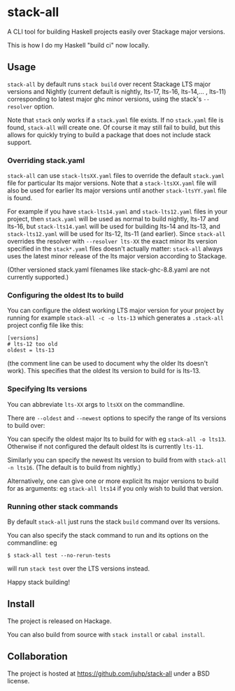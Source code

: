 # stack-all

A CLI tool for building Haskell projects easily over Stackage major versions.

This is how I do my Haskell "build ci" now locally.

## Usage

`stack-all` by default runs `stack build` over
recent Stackage LTS major versions and Nightly
(current default is nightly, lts-17, lts-16, lts-14,... , lts-11)
corresponding to latest major ghc minor versions,
using the stack's `--resolver` option.

Note that `stack` only works if a `stack.yaml` file exists.
If no `stack.yaml` file is found, `stack-all` will create one.
Of course it may still fail to build, but this allows for
quickly trying to build a package that does not include stack support.

### Overriding stack.yaml
`stack-all` can use `stack-ltsXX.yaml` files to override the default `stack.yaml`
file for particular lts major versions. Note that a `stack-ltsXX.yaml` file
will also be used for earlier lts major versions until
another `stack-ltsYY.yaml` file is found.

For example if you have `stack-lts14.yaml` and `stack-lts12.yaml` files
in your project,
then `stack.yaml` will be used as normal to build nightly, lts-17 and lts-16,
but `stack-lts14.yaml` will be used for building lts-14 and lts-13,
and `stack-lts12.yaml` will be used for lts-12, lts-11 (and earlier).
Since `stack-all` overrides the resolver with `--resolver lts-XX`
the exact minor lts version specified in the `stack*.yaml` files
doesn't actually matter: `stack-all` always uses the latest minor release of
the lts major version according to Stackage.

(Other versioned stack.yaml filenames like stack-ghc-8.8.yaml
are not currently supported.)

### Configuring the oldest lts to build
You can configure the oldest working LTS major version for your project
by running for example `stack-all -c -o lts-13` which generates a `.stack-all`
project config file like this:
```
[versions]
# lts-12 too old
oldest = lts-13
```
(the comment line can be used to document why the older lts doesn't work).
This specifies that the oldest lts version to build for is lts-13.

### Specifying lts versions
You can abbreviate `lts-XX` args to `ltsXX` on the commandline.

There are `--oldest`  and `--newest` options to specify the range of
lts versions to build over:

You can specify the oldest major lts to build for with eg `stack-all -o lts13`.
Otherwise if not configured the default oldest lts is currently `lts-11`.

Similarly you can specify the newest lts version to build from with
`stack-all -n lts16`. (The default is to build from nightly.)

Alternatively, one can give one or more explicit lts major versions to build for
as arguments: eg `stack-all lts14` if you only wish to build that version.

### Running other stack commands
By default `stack-all` just runs the stack `build` command over lts versions.

You can also specify the stack command to run and its options on the commandline:
eg
```
$ stack-all test --no-rerun-tests
```
will run `stack test` over the LTS versions instead.

Happy stack building!

## Install
The project is released on Hackage.

You can also build from source with `stack install` or `cabal install`.

## Collaboration
The project is hosted at https://github.com/juhp/stack-all under a BSD license.
